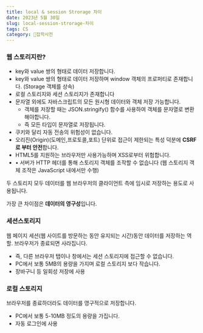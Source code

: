 ```yaml
---
title: local & session Strorage 차이
date: 2023년 5월 30일
slug: local-session-strorage-차이
tags: CS
category: 🙏잡학사전
---
```


### 웹 스토리지란?

- key와 value 쌍의 형태로 데이터 저장합니다.
- key와 value 쌍의 형태로 데이터 저장하며 window 객체의 프로퍼티로 존재합니다. (Storage 객체를 상속)
- 로컬 스토리지와 세션 스토리지가 존재합니다
- 문자열 외에도 자바스크립트의 모든 원시형 데이터와 객체 저장 가능합니다.
  - 객체를 저장할 때는 JSON.stringify() 함수를 사용하여 객체를 문자열로 변환해야합니다.
  - 즉 모든 타입이 문자열로 저장됩니다.
- 쿠키와 달리 자동 전송의 위험성이 없습니다.
- 오리진(Origin)(도메인,프로토콜,포트) 단위로 접근이 제한되는 특성 덕분에 **CSRF로 부터 안전**합니다.
- HTML5를 지원하는 브라우저만 사용가능하며 XSS로부터 위험합니다.
- • 서버가 HTTP 헤더를 통해 스토리지 객체를 조작할 수 없습니다 (웹 스토리지 객체 조작은 JavaScript 내에서만 수행)

두 스토리지 모두 데이터를 웹 브라우저의 클라이언트 측에 임시로 저장하는 용도로 사용됩니다.

가장 큰 차이점은 **데이터의 영구성**입니다.

### 세션스토리지

웹 페이지 세션(웹 사이트를 방문하는 동안 유지되는 시간)동안 데이터를 저장하는 역할. 브라우저가 종료되면 사라집니다.

- 즉, 다른 브라우저 탭이나 창에서는 세션 스토리지에 접근할 수 없습니다.
- PC에서 보통 5MB의 용량을 가지며 로컬 스토리지 보다 작습니다.
- 장바구니 등 일회성 저장에 사용

### 로컬 스토리지

브라우저를 종료하더라도 데이터를 영구적으로 저장합니다.

- PC에서 보통 5-10MB 정도의 용량을 가집니다.
- 자동 로그인에 사용
